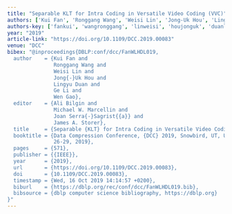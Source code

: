 ```yaml
---
title: "Separable KLT for Intra Coding in Versatile Video Coding (VVC)"
authors: ['Kui Fan', 'Ronggang Wang', 'Weisi Lin', 'Jong-Uk Hou', 'Lingyu Duan', 'Ge Li', 'Wen Gao 0001']
authors-key: ['fankui', 'wangronggang', 'linweisi', 'houjonguk', 'duanlingyu', 'lige', 'gaowen']
year: "2019"
article-link: "https://doi.org/10.1109/DCC.2019.00083"
venue: "DCC"
bibex: "@inproceedings{DBLP:conf/dcc/FanWLHDL019,
  author    = {Kui Fan and
               Ronggang Wang and
               Weisi Lin and
               Jong{-}Uk Hou and
               Lingyu Duan and
               Ge Li and
               Wen Gao},
  editor    = {Ali Bilgin and
               Michael W. Marcellin and
               Joan Serra{-}Sagrist{{a}} and
               James A. Storer},
  title     = {Separable {KLT} for Intra Coding in Versatile Video Coding {(VVC)}},
  booktitle = {Data Compression Conference, {DCC} 2019, Snowbird, UT, USA, March
               26-29, 2019},
  pages     = {571},
  publisher = {{IEEE}},
  year      = {2019},
  url       = {https://doi.org/10.1109/DCC.2019.00083},
  doi       = {10.1109/DCC.2019.00083},
  timestamp = {Wed, 16 Oct 2019 14:14:57 +0200},
  biburl    = {https://dblp.org/rec/conf/dcc/FanWLHDL019.bib},
  bibsource = {dblp computer science bibliography, https://dblp.org}
}"
---
```

